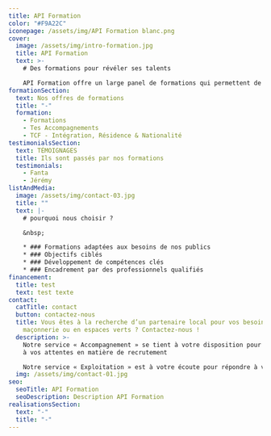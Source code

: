 ```yaml
---
title: API Formation
color: "#F9A22C"
iconepage: /assets/img/API Formation blanc.png
cover:
  image: /assets/img/intro-formation.jpg
  title: API Formation
  text: >-
    # Des formations pour révéler ses talents

    API Formation offre un large panel de formations qui permettent de se former, de retrouver confiance et se préparer à un métier.
formationSection:
  text: Nos offres de formations
  title: "-"
  formation:
    - Formations
    - Tes Accompagnements
    - TCF - Intégration, Résidence & Nationalité
testimonialsSection:
  text: TÉMOIGNAGES
  title: Ils sont passés par nos formations
  testimonials:
    - Fanta
    - Jérémy
listAndMedia:
  image: /assets/img/contact-03.jpg
  title: ""
  text: |-
    # pourquoi nous choisir ?

    &nbsp;

    * ### Formations adaptées aux besoins de nos publics
    * ### Objectifs ciblés
    * ### Développement de compétences clés
    * ### Encadrement par des professionnels qualifiés
financement:
  title: test
  text: t﻿est texte
contact:
  catTitle: contact
  button: contactez-nous
  title: Vous êtes à la recherche d’un partenaire local pour vos besoins en
    maçonnerie ou en espaces verts ? Contactez-nous !
  description: >-
    Notre service « Accompagnement » se tient à votre disposition pour répondre
    à vos attentes en matière de recrutement

    Notre service « Exploitation » est à votre écoute pour répondre à vos besoins en matière de sous-traitance, d’entretien, de rénovation ou de projets de développement.
  img: /assets/img/contact-01.jpg
seo:
  seoTitle: API Formation
  seoDescription: Description API Formation
realisationsSection:
  text: "-"
  title: "-"
---
```

